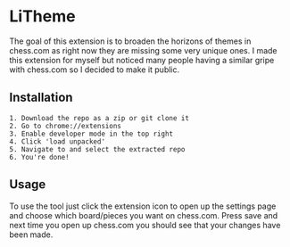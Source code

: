 # LiTheme
The goal of this extension is to broaden the horizons of themes in chess.com as right now they are missing some very unique ones. I made this extension for myself but noticed many people having a similar gripe with chess.com so I decided to make it public.

## Installation
```
1. Download the repo as a zip or git clone it
2. Go to chrome://extensions
3. Enable developer mode in the top right
4. Click 'load unpacked'
5. Navigate to and select the extracted repo
6. You're done!
```

## Usage
To use the tool just click the extension icon to open up the settings page and choose which board/pieces you want on chess.com. Press save and next time you open up chess.com you should see that your changes have been made.
